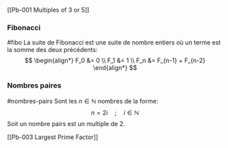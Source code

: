 [[Pb-001 Multiples of 3 or 5]]
### Fibonacci
#fibo
La suite de Fibonacci est une suite de nombre entiers où un terme est la somme des deux précédents:
$$
\begin{align*}
F_0 &= 0 \\
F_1 &= 1 \\
F_n &= F_{n-1} + F_{n-2}
\end{align*}
$$
### Nombres paires
#nombres-pairs 
Sont les $n\in \mathbb{N}$ nombres de la forme:
$$
n = 2i \quad ; \quad i\in \mathbb{N}
$$
Soit un nombre pairs est un multiple de $2$.

[[Pb-003 Largest Prime Factor]]